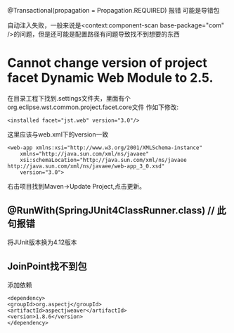 @Transactional(propagation = Propagation.REQUIRED) 报错 可能是导错包

自动注入失败，一般来说是<context:component-scan base-package="com" />的问题，但是还可能是配置路径有问题导致找不到想要的东西
# Cannot change version of project facet Dynamic Web Module to 2.5.
在目录工程下找到.settings文件夹，里面有个org.eclipse.wst.common.project.facet.core文件
作如下修改:
```
<installed facet="jst.web" version="3.0"/>
```
这里应该与web.xml下的version一致
```
<web-app xmlns:xsi="http://www.w3.org/2001/XMLSchema-instance"
	xmlns="http://java.sun.com/xml/ns/javaee"
	xsi:schemaLocation="http://java.sun.com/xml/ns/javaee http://java.sun.com/xml/ns/javaee/web-app_3_0.xsd"
	version="3.0">
```
右击项目找到Maven->Update Project,点击更新。
## @RunWith(SpringJUnit4ClassRunner.class)  // 此句报错
将JUnit版本换为4.12版本
## JoinPoint找不到包
添加依赖
```
<dependency>
<groupId>org.aspectj</groupId>
<artifactId>aspectjweaver</artifactId>
<version>1.8.6</version>
</dependency>
```
